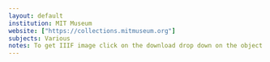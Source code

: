 ```yaml
---
layout: default
institution: MIT Museum
website: ["https://collections.mitmuseum.org"]
subjects: Various
notes: To get IIIF image click on the download drop down on the object page. Click any of the sizes, a new window with a URL will open up. Replace everything after /full/ with /info.json. Then it can be used with the [Create annotations on IIIF images without a manifest]({{site.baseurl}}/openseadragon/) functionality. As with all these resources be mindful of rights.
---
```

